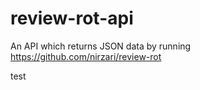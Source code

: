 # review-rot-api
An API which returns JSON data by running https://github.com/nirzari/review-rot

test
